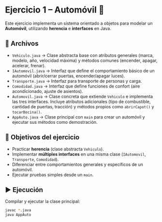 
# Ejercicio 1 – Automóvil 🚗  

Este ejercicio implementa un sistema orientado a objetos para modelar un **Automóvil**, utilizando **herencia** e **interfaces** en Java.  

## 📂 Archivos
- `Vehiculo.java` → Clase abstracta base con atributos generales (marca, modelo, año, velocidad máxima) y métodos comunes (encender, apagar, acelerar, frenar).  
- `IAutomovil.java` → Interfaz que define el comportamiento básico de un automóvil (abrir/cerrar puertas, encender/apagar luces).  
- `Transporte.java` → Interfaz para transporte de personas y carga.  
- `Comodidad.java` → Interfaz que define funciones de confort (aire acondicionado, ajuste de asientos).  
- `Automovil.java` → Clase concreta que extiende `Vehiculo` e implementa las tres interfaces. Incluye atributos adicionales (tipo de combustible, cantidad de puertas, tracción) y métodos propios como `abrirCapot()` y `tocarBocina()`.  
- `AppAuto.java` → Clase principal con `main` para crear un automóvil y ejecutar sus métodos como demostración.  

## 🎯 Objetivos del ejercicio
- Practicar **herencia** (clase abstracta `Vehiculo`).  
- Implementar **múltiples interfaces** en una misma clase (`IAutomovil`, `Transporte`, `Comodidad`).  
- Diferenciar entre comportamientos generales y específicos de un automóvil.  
- Ejecutar pruebas simples desde un `main`.  

## ▶️ Ejecución
Compilar y ejecutar la clase principal:  
```bash
javac *.java
java AppAuto
